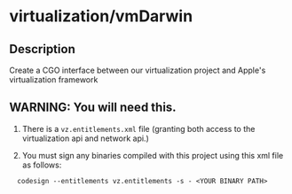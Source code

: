 virtualization/vmDarwin
=======================

## Description
Create a CGO interface between our virtualization project and Apple's virtualization framework

## WARNING: You will need this.
1. There is a `vz.entitlements.xml` file (granting both access to the virtualization api and network api.)

2. You must sign any binaries compiled with this project using this xml file as follows:
```shell
  codesign --entitlements vz.entitlements -s - <YOUR BINARY PATH>
```
